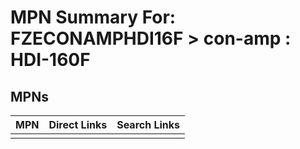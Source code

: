 



# MPN Summary For: FZECONAMPHDI16F > con-amp : HDI-160F

## MPNs
  

|MPN|Direct Links|Search Links|
| :--- | :--- | :--- |
||||
